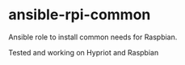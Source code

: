 # ansible-rpi-common
Ansible role to install common needs for Raspbian.

Tested and working on Hypriot and Raspbian
